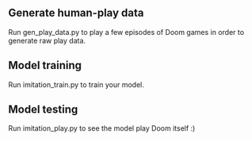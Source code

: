 ## Generate human-play data
Run gen_play_data.py to play a few episodes of Doom games in
order to generate raw play data.

## Model training
Run imitation_train.py to train your model.

## Model testing
Run imitation_play.py to see the model play Doom itself :)
